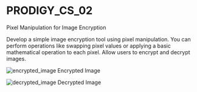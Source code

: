 # PRODIGY_CS_02
Pixel Manipulation for Image Encryption

Develop a simple image encryption tool using pixel manipulation. You can perform operations like swapping pixel values or applying a basic mathematical operation to each pixel. Allow users to encrypt and decrypt images.

![encrypted_image](https://github.com/surajlata01/PRODIGY_CS_02/assets/112932002/ad49ec44-5afb-4150-98ab-a91647e7a1b6)
Encrypted Image

![decrypted_image](https://github.com/surajlata01/PRODIGY_CS_02/assets/112932002/3a9ce766-8073-45f3-9598-853682ba7065)
Decrypted Image
